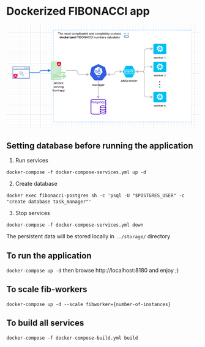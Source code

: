 # Dockerized FIBONACCI app
![](fibonacci-flow.png)

## Setting database before running the application
1. Run services
```
docker-compose -f docker-compose-services.yml up -d
```
2. Create database
```
docker exec fibonacci-postgres sh -c 'psql -U "$POSTGRES_USER" -c "create database task_manager"'
```
3. Stop services
```
docker-compose -f docker-compose-services.yml down
```
The persistent data will be stored locally in `../storage/` directory


## To run the application
`docker-compose up -d` then browse http://localhost:8180 and enjoy ;)

## To scale fib-workers
```
docker-compose up -d --scale fibworker={number-of-instances}
```

## To build all services
```
docker-compose -f docker-compose-build.yml build
```